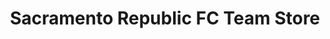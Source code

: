 ---
title: "Sacramento Republic FC Team Store"
url: /sacramento/sacramento-republic-fc-team-store/
shop: clothes
---